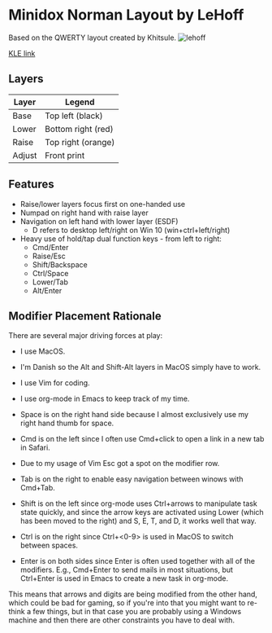 # Minidox Norman Layout by LeHoff
Based on the QWERTY layout created by Khitsule.
![lehoff](https://i.imgur.com/rKTdymp.png)

[KLE link](http://www.keyboard-layout-editor.com/#/gists/86ec49f9f820a8b9b36f6e0d2ef8fff7)

## Layers
| Layer | Legend |
| ----- | ------ |
| Base  |  Top left (black) |
| Lower | Bottom right (red) |
| Raise | Top right (orange) |
| Adjust | Front print |

## Features
* Raise/lower layers focus first on one-handed use
* Numpad on right hand with raise layer
* Navigation on left hand with lower layer (ESDF)
    * D refers to desktop left/right on Win 10 (win+ctrl+left/right)
* Heavy use of hold/tap dual function keys - from left to right:
    * Cmd/Enter
    * Raise/Esc
    * Shift/Backspace
    * Ctrl/Space
    * Lower/Tab
    * Alt/Enter


## Modifier Placement Rationale

There are several major driving forces at play:

* I use MacOS.
* I'm Danish so the Alt and Shift-Alt layers in MacOS simply have to work.
* I use Vim for coding.
* I use org-mode in Emacs to keep track of my time.

* Space is on the right hand side because I almost exclusively use my right hand thumb for
  space.
* Cmd is on the left since I often use Cmd+click to open a link in a new tab in Safari.
* Due to my usage of Vim Esc got a spot on the modifier row.
* Tab is on the right to enable easy navigation between winows with Cmd+Tab.
* Shift is on the left since org-mode uses Ctrl+arrows to manipulate task state quickly,
 and since the arrow keys are activated using Lower (which has been moved to the right) and S, E, T,
 and D, it works well that way. 
* Ctrl is on the right since Ctrl+<0-9> is used in MacOS to switch between spaces.
* Enter is on both sides since Enter is often used together with all of the modifiers. E.g.,
  Cmd+Enter to send mails in most situations, but Ctrl+Enter is used in Emacs to create a
  new task in org-mode.
 
This means that arrows and digits are being modified from the other hand, which could be
bad for gaming, so if you're into that you might want to re-think a few things, but in
that case you are probably using a Windows machine and then there are other constraints
you have to deal with.


